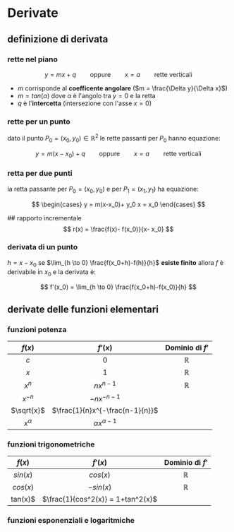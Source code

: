 # Derivate
## definizione di derivata
### rette nel piano
$$
y = mx+q \qquad \text{oppure} \qquad x=a \qquad \text{rette verticali}
$$
- $m$ corrisponde al **coefficente angolare** ($m = \frac{\Delta y}{\Delta x}$)
- $m = tan(\alpha)$ dove $\alpha$ è l'angolo tra $y=0$ e la retta
- $q$ è l'**intercetta** (intersezione con l'asse $x=0$)

### rette per un punto
dato il punto $P_0=(x_0, y_0) \in \mathbb{R}^2$ le rette passanti per $P_0$ hanno equazione:

$$
y = m(x-x_0)+q \qquad \text{oppure} \qquad x=a \qquad \text{rette verticali}
$$

### retta per due punti
la retta passante per $P_0=(x_0, y_0)$ e per $P_1=(x_1, y_1)$ ha equazione:

$$
\begin{cases}
    y = m(x-x_0)+ y_0
    x = x_0
\end{cases}
$$

## rapporto incrementale
$$
r(x) = \frac{f(x)- f(x_0)}{x- x_0}
$$

### derivata di un punto
$h = x- x_0$
se $\lim_{h \to 0} \frac{f(x_0+h)-f(h)}{h}$ **esiste finito** allora $f$ è derivabile in $x_0$ e la derivata è:

$$
f'(x_0) = \lim_{h \to 0} \frac{f(x_0+h)-f(x_0)}{h}
$$

## derivate delle funzioni elementari
### funzioni potenza
| $f(x)$     | $f'(x)$                         | Dominio di $f'$ |
|:----------:|:-------------------------------:|:---------------:|
| $c$        | 0                               | $\mathbb{R}$    |
| $x$        | 1                               | $\mathbb{R}$    |
| $x^n$      | $nx^{n-1}$                      | $\mathbb{R}$    |
| $x^{-n}$   | $-nx^{-n-1}$                    |                 |
| $\sqrt{x}$ | $\frac{1}{n}x^{-\frac{n-1}{n}}$ |                 |
| $x^\alpha$ | $\alpha x ^{\alpha - 1}$        |                 |

### funzioni trigonometriche
| $f(x)$   | $f'(x)$                           | Dominio di $f'$ |
|:--------:|:---------------------------------:|:---------------:|
| $sin(x)$ | $cos(x)$                          | $\mathbb{R}$    |
| $cos(x)$ | $-sin(x)$                         | $\mathbb{R}$    |
| tan(x)$  | $\frac{1}{cos^2(x)} = 1+tan^2(x)$ |                 |


### funzioni esponenziali e logaritmiche